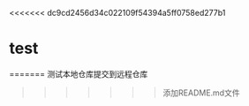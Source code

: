 <<<<<<< dc9cd2456d34c022109f54394a5ff0758ed277b1
# test
=======
测试本地仓库提交到远程仓库
>>>>>>> 添加README.md文件
